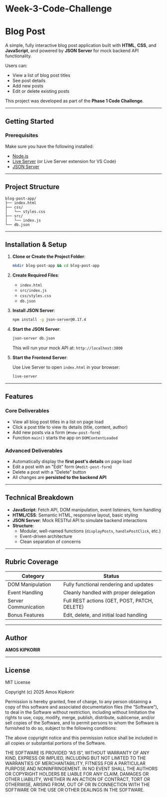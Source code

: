 # Week-3-Code-Challenge
#  Blog Post

A simple, fully interactive blog post application built with **HTML**, **CSS**, and **JavaScript**, and powered by **JSON Server** for mock backend API functionality.

Users can:
- View a list of blog post titles
- See post details
- Add new posts
- Edit or delete existing posts

This project was developed as part of the **Phase 1 Code Challenge**.

---

##  Getting Started

### Prerequisites

Make sure you have the following installed:

- [Node.js](https://nodejs.org/)
- [Live Server](https://www.npmjs.com/package/live-server) (or Live Server extension for VS Code)
- [JSON Server](https://www.npmjs.com/package/json-server)

---

##  Project Structure

```
blog-post-app/
├── index.html
├── css/
│   └── styles.css
├── src/
│   └── index.js
└── db.json
```

---

##  Installation & Setup

1. **Clone or Create the Project Folder**:

   ```bash
   mkdir blog-post-app && cd blog-post-app
   ```

2. **Create Required Files**:

   - `index.html`
   - `src/index.js`
   - `css/styles.css`
   - `db.json`

3. **Install JSON Server**:

   ```bash
   npm install -g json-server@0.17.4
   ```

4. **Start the JSON Server**:

   ```bash
   json-server db.json
   ```

   This will run your mock API at: `http://localhost:3000`

5. **Start the Frontend Server**:

   Use Live Server to open `index.html` in your browser:

   ```bash
   live-server

---

##  Features

###  Core Deliverables

- View all blog post titles in a list on page load
- Click a post title to view its details (title, content, author)
- Add new posts via a form (`#new-post-form`)
- Function `main()` starts the app on `DOMContentLoaded`

###  Advanced Deliverables

- Automatically display the **first post's details** on page load
- Edit a post with an "Edit" form (`#edit-post-form`)
- Delete a post with a "Delete" button
- All changes are **persisted to the backend API**

---

##  Technical Breakdown

- **JavaScript**: Fetch API, DOM manipulation, event listeners, form handling
- **HTML/CSS**: Semantic HTML, responsive layout, basic styling
- **JSON Server**: Mock RESTful API to simulate backend interactions
- **Structure**:
  - Modular, well-named functions (`displayPosts`, `handlePostClick`, etc.)
  - Event-driven architecture
  - Clean separation of concerns

---

##  Rubric Coverage

| Category               | Status                                       |
|------------------------|----------------------------------------------|
| DOM Manipulation       |  Fully functional rendering and updates     |
| Event Handling         |  Cleanly handled with proper delegation     |
| Server Communication   |  Full REST actions (GET, POST, PATCH, DELETE) |
| Bonus Features         |  Edit, delete, and initial load handling    |

---

##  Author

**AMOS KIPKORIR**

---

##  License

MIT License

Copyright (c) 2025 Amos Kipkorir

Permission is hereby granted, free of charge, to any person obtaining a copy
of this software and associated documentation files (the “Software”), to deal
in the Software without restriction, including without limitation the rights
to use, copy, modify, merge, publish, distribute, sublicense, and/or sell
copies of the Software, and to permit persons to whom the Software is
furnished to do so, subject to the following conditions:

The above copyright notice and this permission notice shall be included in all
copies or substantial portions of the Software.

THE SOFTWARE IS PROVIDED “AS IS”, WITHOUT WARRANTY OF ANY KIND, EXPRESS OR
IMPLIED, INCLUDING BUT NOT LIMITED TO THE WARRANTIES OF MERCHANTABILITY,
FITNESS FOR A PARTICULAR PURPOSE AND NONINFRINGEMENT. IN NO EVENT SHALL THE
AUTHORS OR COPYRIGHT HOLDERS BE LIABLE FOR ANY CLAIM, DAMAGES OR OTHER
LIABILITY, WHETHER IN AN ACTION OF CONTRACT, TORT OR OTHERWISE, ARISING FROM,
OUT OF OR IN CONNECTION WITH THE SOFTWARE OR THE USE OR OTHER DEALINGS IN THE
SOFTWARE.
